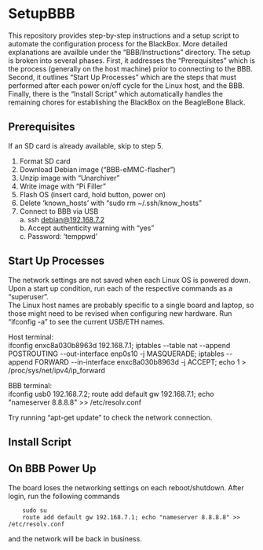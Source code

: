 
SetupBBB
========

This repository provides step-by-step instructions and a setup script to 
automate the configuration process for the BlackBox.  More detailed explanations 
are availble under the “BBB/Instructions” directory.  The setup is broken into 
several phases.  First, it addresses the “Prerequisites” which is the process 
(generally on the host machine) prior to connecting to the BBB.  Second, it 
outlines “Start Up Processes” which are the steps that must performed after 
each power on/off cycle for the Linux host, and the BBB.  Finally, there is 
the “Install Script” which automatically handles the remaining chores for 
establishing the BlackBox on the BeagleBone Black.    


Prerequisites
-------------
If an SD card is already available, skip to step 5.    
1.  Format SD card    
2.  Download Debian image (“BBB-eMMC-flasher”)    
3.  Unzip image with “Unarchiver”    
4.  Write image with “Pi Filler”    
5.  Flash OS (insert card, hold button, power on)    
6.  Delete ‘known_hosts’ with “sudo rm ~/.ssh/know_hosts”    
7.  Connect to BBB via USB    
    a. ssh debian@192.168.7.2    
    b. Accept authenticity warning with “yes”    
    c. Password: ‘temppwd’    


Start Up Processes
------------------
The network settings are not saved when each Linux OS is powered down.  Upon 
a start up condition, run each of the respective commands as a “superuser”.  
The Linux host names are probably specific to a single board and laptop, so 
those might need to be revised when configuring new hardware.  Run 
“ifconfig -a” to see the current USB/ETH names.    

Host terminal:    
        ifconfig enxc8a030b8963d 192.168.7.1;  iptables --table nat --append POSTROUTING --out-interface enp0s10 -j MASQUERADE;  iptables --append FORWARD --in-interface enxc8a030b8963d -j ACCEPT;  echo 1 > /proc/sys/net/ipv4/ip_forward    
        
BBB terminal:    
        ifconfig usb0 192.168.7.2;  route add default gw 192.168.7.1;  echo "nameserver 8.8.8.8" >> /etc/resolv.conf    
        
Try running “apt-get update” to check the network connection.    


Install Script
--------------



On BBB Power Up
---------------
The board loses the networking settings on each reboot/shutdown.  After login, 
run the following commands    

        sudo su    
        route add default gw 192.168.7.1; echo "nameserver 8.8.8.8" >> /etc/resolv.conf    

and the network will be back in business.

